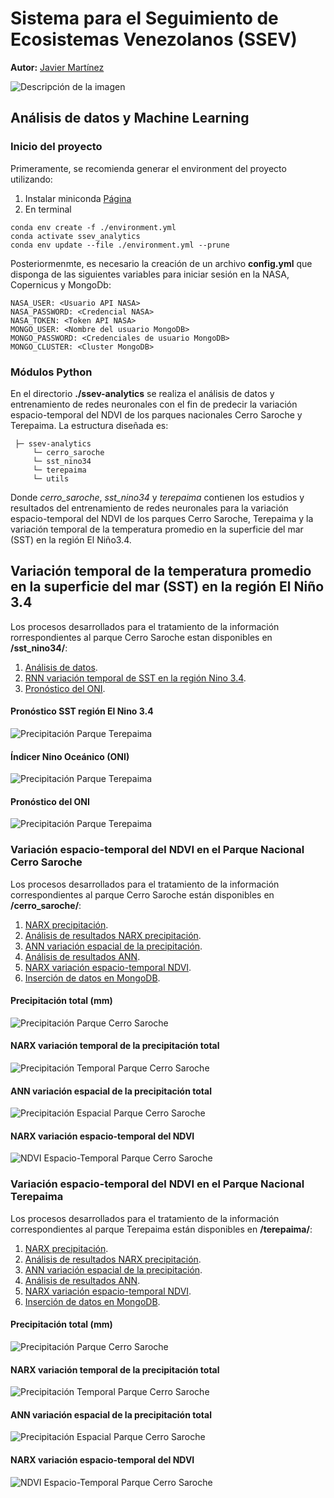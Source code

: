 # Sistema para el Seguimiento de Ecosistemas Venezolanos (SSEV)

**Autor:** [Javier Martínez](https://esglobe.github.io/)


![Descripción de la imagen](./ssev-1.PNG)


## Análisis de datos y Machine Learning

### Inicio del proyecto

Primeramente, se recomienda generar el environment del proyecto utilizando:

1. Instalar miniconda [Página](https://docs.conda.io/en/latest/miniconda.html)
2. En terminal
 ~~~
conda env create -f ./environment.yml
conda activate ssev_analytics
conda env update --file ./environment.yml --prune
~~~

Posteriormenmte, es necesario la creación de un archivo **config.yml** que disponga de las siguientes variables para iniciar sesión en la NASA, Copernicus y MongoDb:

~~~
NASA_USER: <Usuario API NASA>
NASA_PASSWORD: <Credencial NASA>
NASA_TOKEN: <Token API NASA>
MONGO_USER: <Nombre del usuario MongoDB>
MONGO_PASSWORD: <Credenciales de usuario MongoDB>
MONGO_CLUSTER: <Cluster MongoDB>
~~~

### Módulos Python

En el directorio **./ssev-analytics** se realiza el análisis de datos y entrenamiento de redes neuronales con el fin de predecir la variación espacio-temporal del NDVI de los parques nacionales Cerro Saroche y Terepaima.  La estructura diseñada es:

~~~
 ├─ ssev-analytics
     └─ cerro_saroche
     └─ sst_nino34
     └─ terepaima
     └─ utils
~~~

Donde *cerro_saroche*, *sst_nino34* y  *terepaima* contienen los estudios y resultados del entrenamiento de redes neuronales para la variación espacio-temporal del NDVI de los parques Cerro Saroche, Terepaima y la variación temporal de la temperatura promedio en la superficie del mar (SST) en la región El Niño3.4. 

## Variación temporal de la temperatura promedio en la superficie del mar (SST) en la región El Niño 3.4

Los procesos desarrollados para el tratamiento de la información rorrespondientes al parque Cerro Saroche estan disponibles en **/sst_nino34/**:

1. [Análisis de datos](./sst_nino34/1_analisis_sst_nino34.ipynb).
2. [RNN variación temporal de SST en la región Nino 3.4](./sst_nino34/2_experimento_rnn_sst.ipynb).
3. [Pronóstico del ONI](./sst_nino34/3_forecast_oni_rnn_sst.ipynb).

#### Pronóstico SST región El Nino 3.4

![Precipitación Parque Terepaima](./sst_nino34/figures/nino34/pronostico_sstt.png)

#### Índicer Nino Oceánico (ONI)

![Precipitación Parque Terepaima](./sst_nino34/figures/nino34/oni.png)

#### Pronóstico del ONI

![Precipitación Parque Terepaima](./sst_nino34/figures/nino34/pronostico_oni.png)

### Variación espacio-temporal del NDVI en el Parque Nacional Cerro Saroche

Los procesos desarrollados para el tratamiento de la información correspondientes al parque Cerro Saroche están disponibles en **/cerro_saroche/**:

1. [NARX precipitación](./cerro_saroche/1_precipitacion_narx.ipynb).
2. [Análisis de resultados NARX precipitación](./cerro_saroche/2_narx_precipitacion_analysis.ipynb).
3. [ANN variación espacial de la precipitación](./cerro_saroche/3_ann_precipitacion.ipynb).
4. [Análisis de resultados ANN](./cerro_saroche/4_ann_precipitacion_analysis.ipynb).
5. [NARX variación espacio-temporal NDVI](./cerro_saroche/5_narx_ndvi_analysis.ipynb).
6. [Inserción de datos en MongoDB](./cerro_saroche/6_mongo_insercion.ipynb).

#### Precipitación total (mm)

![Precipitación Parque Cerro Saroche](./cerro_saroche/figures/precipitacion_cerro_saroche.png)

#### NARX variación temporal de la precipitación total

![Precipitación Temporal Parque Cerro Saroche](./cerro_saroche/figures/narx_precipitacion.png)

#### ANN variación espacial de la precipitación total

![Precipitación Espacial Parque Cerro Saroche](./cerro_saroche/figures/ann_precipitacion.png)

#### NARX variación espacio-temporal del NDVI

![NDVI Espacio-Temporal  Parque Cerro Saroche](./cerro_saroche/figures/narx_ndvi.png)


### Variación espacio-temporal del NDVI en el Parque Nacional Terepaima

Los procesos desarrollados para el tratamiento de la información correspondientes al parque Terepaima están disponibles en **/terepaima/**:

1. [NARX precipitación](./terepaima/1_precipitacion_narx.ipynb).
2. [Análisis de resultados NARX precipitación](./terepaima/2_narx_precipitacion_analysis.ipynb).
3. [ANN variación espacial de la precipitación](./terepaima/3_ann_precipitacion.ipynb).
4. [Análisis de resultados ANN](./terepaima/4_ann_precipitacion_analysis.ipynb).
5. [NARX variación espacio-temporal NDVI](./terepaima/5_narx_ndvi_analysis.ipynb).
6. [Inserción de datos en MongoDB](./terepaima/6_mongo_insercion.ipynb).

#### Precipitación total (mm)

![Precipitación Parque Cerro Saroche](./terepaima/figures/precipitacion_terepaima.png)

#### NARX variación temporal de la precipitación total

![Precipitación Temporal Parque Cerro Saroche](./terepaima/figures/narx_precipitacion_terepaima.png)

#### ANN variación espacial de la precipitación total

![Precipitación Espacial Parque Cerro Saroche](./terepaima/figures/ann_precipitacion_terepaima.png)

#### NARX variación espacio-temporal del NDVI

![NDVI Espacio-Temporal  Parque Cerro Saroche](./terepaima/figures/narx_ndvi.png)
